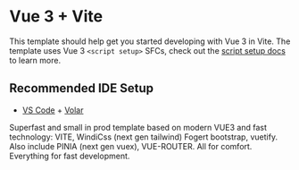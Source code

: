 # Vue 3 + Vite

This template should help get you started developing with Vue 3 in Vite. The template uses Vue 3 `<script setup>` SFCs, check out the [script setup docs](https://v3.vuejs.org/api/sfc-script-setup.html#sfc-script-setup) to learn more.

## Recommended IDE Setup

- [VS Code](https://code.visualstudio.com/) + [Volar](https://marketplace.visualstudio.com/items?itemName=johnsoncodehk.volar)

Superfast and small in prod template based on modern VUE3 and fast technology: VITE, WindiCss (next gen tailwind) Fogert bootstrap, vuetify. Also include PINIA (next gen vuex), VUE-ROUTER. All for comfort. Everything for fast development. 
